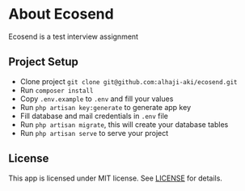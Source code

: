 # About Ecosend

Ecosend is a test interview assignment

## Project Setup

- Clone project `git clone git@github.com:alhaji-aki/ecosend.git`
- Run `composer install`
- Copy `.env.example` to `.env` and fill your values
- Run `php artisan key:generate` to generate app key
- Fill database and mail credentials in `.env` file
- Run `php artisan migrate`, this will create your database tables
- Run `php artisan serve` to serve your project

## License

This app is licensed under MIT license. See [LICENSE](LICENSE) for details.
